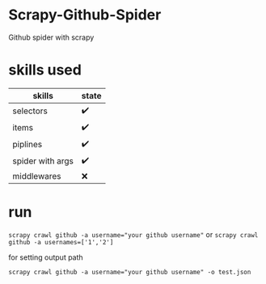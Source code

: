 # Scrapy-Github-Spider
Github spider with scrapy

# skills used
| skills | state |
| ------------- | ------------- |
| selectors | ✔️ |
| items | ✔️ |
| piplines | ✔️ |
| spider with args | ✔️ |
| middlewares | ❌ |




# run
```scrapy crawl github -a username="your github username"```
or
```scrapy crawl github -a usernames=['1','2']```

for setting output path

```scrapy crawl github -a username="your github username" -o test.json```
